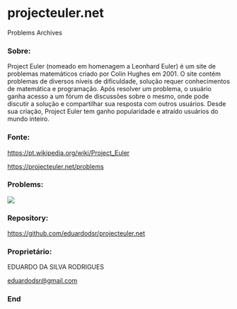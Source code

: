# projecteuler.net
 
 Problems Archives
 
### Sobre:
                
Project Euler (nomeado em homenagem a Leonhard Euler) é um site de problemas matemáticos criado por Colin Hughes em 2001. O site contém problemas de diversos níveis de dificuldade, solução requer conhecimentos de matemática e programação. Após resolver um problema, o usuário ganha acesso a um fórum de discussões sobre o mesmo, onde pode discutir a solução e compartilhar sua resposta com outros usuários. Desde sua criação, Project Euler tem ganho popularidade e atraído usuários do mundo inteiro.

### Fonte:

<https://pt.wikipedia.org/wiki/Project_Euler>

<https://projecteuler.net/problems>

### Problems:

![](https://i.imgur.com/p19O6eB.png)


### Repository:

<https://github.com/eduardodsr/projecteuler.net>


### Proprietário:

EDUARDO DA SILVA RODRIGUES

eduardodsr@gmail.com

### End
